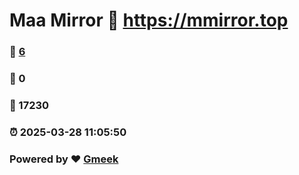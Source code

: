# Maa Mirror :link: https://mmirror.top 
### :page_facing_up: [6](https://mmirror.top/tag.html) 
### :speech_balloon: 0 
### :hibiscus: 17230 
### :alarm_clock: 2025-03-28 11:05:50 
### Powered by :heart: [Gmeek](https://github.com/Meekdai/Gmeek)
